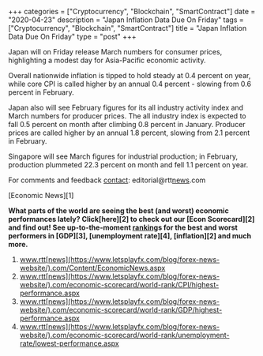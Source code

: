 +++
categories = ["Cryptocurrency", "Blockchain", "SmartContract"]
date = "2020-04-23"
description = "Japan Inflation Data Due On Friday"
tags = ["Cryptocurrency", "Blockchain", "SmartContract"]
title = "Japan Inflation Data Due On Friday"
type = "post"
+++

Japan will on Friday release March numbers for consumer prices,
highlighting a modest day for Asia-Pacific economic activity.

Overall nationwide inflation is tipped to hold steady at 0.4 percent on
year, while core CPI is called higher by an annual 0.4 percent - slowing
from 0.6 percent in February.

Japan also will see February figures for its all industry activity index
and March numbers for producer prices. The all industry index is
expected to fall 0.5 percent on month after climbing 0.8 percent in
January. Producer prices are called higher by an annual 1.8 percent,
slowing from 2.1 percent in February.

Singapore will see March figures for industrial production; in February,
production plummeted 22.3 percent on month and fell 1.1 percent on year.

For comments and feedback [contact](https://www.playgroundfx.com/contact/): editorial@rtt[news](https://www.letsplayfx.com/blog/forex-news-website/).com

[Economic News][1]

 **What parts of the world are seeing the best (and worst) economic
performances lately? Click[here][2] to check out our [Econ Scorecard][2]
and find out! See up-to-the-moment [ranking](https://www.playgroundfx.com/blog/crypto-exchange-ranking/)s for the best and worst
performers in [GDP][3], [unemployment rate][4], [inflation][2] and much
more.**

   1. www.rtt[news](https://www.letsplayfx.com/blog/forex-news-website/).com/Content/EconomicNews.aspx
   2. www.rtt[news](https://www.letsplayfx.com/blog/forex-news-website/).com/economic-scorecard/world-rank/CPI/highest-performance.aspx
   3. www.rtt[news](https://www.letsplayfx.com/blog/forex-news-website/).com/economic-scorecard/world-rank/GDP/highest-performance.aspx
   4. www.rtt[news](https://www.letsplayfx.com/blog/forex-news-website/).com/economic-scorecard/world-rank/unemployment-rate/lowest-performance.aspx